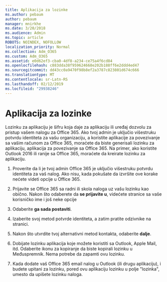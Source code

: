 ```yaml
---
title: Aplikacija za lozinke
ms.author: pebaum
author: pebaum
manager: mnirkhe
ms.date: 3/20/2018
ms.audience: Admin
ms.topic: article
ROBOTS: NOINDEX, NOFOLLOW
localization_priority: Normal
ms.collection: Adm_O365
ms.custom: Adm_O365
ms.assetid: e0d62ef3-cba0-4df8-a234-ce75a4f6cd84
ms.openlocfilehash: c883dda38f959624668e202b188ff6e2ddd4ed47
ms.sourcegitcommit: dd43cc0a9470f98b8ef2a3787c823801d674c666
ms.translationtype: MT
ms.contentlocale: sr-Latn-RS
ms.lasthandoff: 02/12/2019
ms.locfileid: "29938246"
---
```

# <a name="app-passwords"></a>Aplikacija za lozinke

Lozinku za aplikaciju je šifru koja daje za aplikaciju ili uređaj dozvolu za pristup vašem nalogu za Office 365. Ako tvoj admin je uključio višestruku potvrdu identiteta za vašu organizaciju, a koristite aplikacije za povezivanje sa vašim računom za Office 365, moraćete da biste generisali lozinku za aplikaciju, aplikacija za povezivanje sa Office 365. Na primer, ako koristite Outlook 2016 ili ranije sa Office 365, moraćete da kreirate lozinku za aplikaciju.
  
1. Proverite da li je tvoj admin Office 365 je uključio višestruku potvrdu identiteta za vaš nalog. Ako nisu, kada pokušate da izvršite ove korake nećete videti opcije u Office 365.
    
2. Prijavite se Office 365 sa radni ili skola naloga uz vašu lozinku kao obično. Nakon što odaberete da **se prijavite u**, videćete stranice sa vaše korisničko ime i još neke opcije 
    
3. Odaberite **ga sada postaviti**. 
    
4. Izaberite svoj metod potvrde identiteta, a zatim pratite odzivnike na stranici.
    
5. Nakon što utvrdite tvoj alternativni metod kontakta, odaberite **dalje**. 
    
6. Dobijate lozinku aplikacija koje možete koristiti sa Outlook, Apple Mail, itd. Odaberite ikonu za kopiranje da biste kopirali lozinku u Međuspremnik. Nema potrebe da zapamti ovu lozinku. 
    
7. Kada dodate vaš Office 365 email nalog u Outlook (ili drugu aplikaciju), i budete upitani za lozinku, pored ovu aplikaciju lozinku u polje "lozinka", umesto da upišete lozinku naloga. 
    

